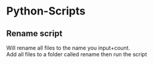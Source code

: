 # Python-Scripts

## Rename script  
Will rename all files to the name you input+count.  
Add all files to a folder called rename then run the script  
